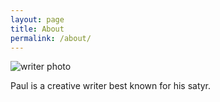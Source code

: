 ```yaml
---
layout: page
title: About
permalink: /about/
---
```


![writer photo](https://external-content.duckduckgo.com/iu/?u=https%3A%2F%2Ftse1.mm.bing.net%2Fth%3Fid%3DOIP.gXj9l5IAWYRzaB1pyjghHwAAAA%26pid%3DApi&f=1)  

Paul is a creative writer best known for his satyr.
